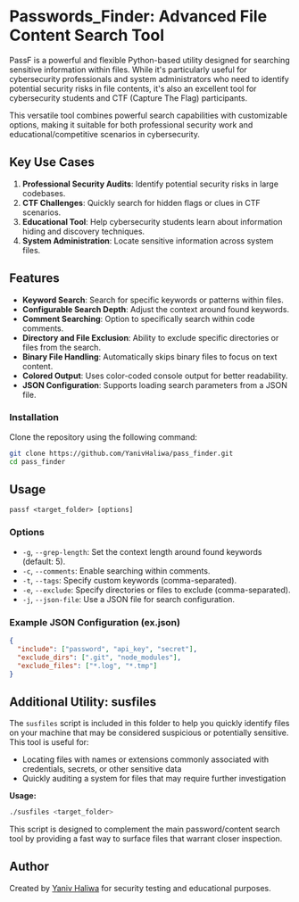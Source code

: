 # Passwords_Finder: Advanced File Content Search Tool

PassF is a powerful and flexible Python-based utility designed for searching sensitive information within files. While it's particularly useful for cybersecurity professionals and system administrators who need to identify potential security risks in file contents, it's also an excellent tool for cybersecurity students and CTF (Capture The Flag) participants.

This versatile tool combines powerful search capabilities with customizable options, making it suitable for both professional security work and educational/competitive scenarios in cybersecurity.

## Key Use Cases

1. **Professional Security Audits**: Identify potential security risks in large codebases.
2. **CTF Challenges**: Quickly search for hidden flags or clues in CTF scenarios.
3. **Educational Tool**: Help cybersecurity students learn about information hiding and discovery techniques.
4. **System Administration**: Locate sensitive information across system files.


## Features

- **Keyword Search**: Search for specific keywords or patterns within files.
- **Configurable Search Depth**: Adjust the context around found keywords.
- **Comment Searching**: Option to specifically search within code comments.
- **Directory and File Exclusion**: Ability to exclude specific directories or files from the search.
- **Binary File Handling**: Automatically skips binary files to focus on text content.
- **Colored Output**: Uses color-coded console output for better readability.
- **JSON Configuration**: Supports loading search parameters from a JSON file.


### Installation

Clone the repository using the following command:

```bash
git clone https://github.com/YanivHaliwa/pass_finder.git
cd pass_finder
```

## Usage
```
passf <target_folder> [options]
```

### Options

- `-g`, `--grep-length`: Set the context length around found keywords (default: 5).
- `-c`, `--comments`: Enable searching within comments.
- `-t`, `--tags`: Specify custom keywords (comma-separated).
- `-e`, `--exclude`: Specify directories or files to exclude (comma-separated).
- `-j`, `--json-file`: Use a JSON file for search configuration.

### Example JSON Configuration (ex.json)

```json
{
  "include": ["password", "api_key", "secret"],
  "exclude_dirs": [".git", "node_modules"],
  "exclude_files": ["*.log", "*.tmp"]
}
```

## Additional Utility: susfiles

The `susfiles` script is included in this folder to help you quickly identify files on your machine that may be considered suspicious or potentially sensitive. This tool is useful for:

- Locating files with names or extensions commonly associated with credentials, secrets, or other sensitive data
- Quickly auditing a system for files that may require further investigation

**Usage:**

```bash
./susfiles <target_folder>
```

This script is designed to complement the main password/content search tool by providing a fast way to surface files that warrant closer inspection.

## Author

Created by [Yaniv Haliwa](https://github.com/YanivHaliwa) for security testing and educational purposes.


